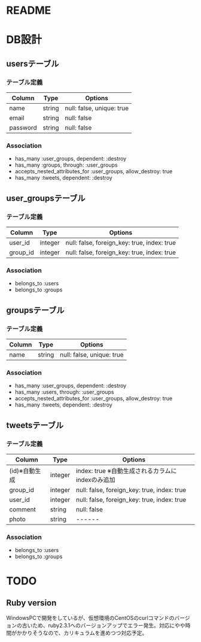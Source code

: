 # README

# DB設計
## usersテーブル
### テーブル定義
|Column|Type|Options|
|------|----|-------|
|name|string|null: false, unique: true|
|email|string|null: false|
|password|string|null: false|

### Association
- has_many :user_groups, dependent: :destroy
- has_many :groups, through: :user_groups
- accepts_nested_attributes_for :user_groups, allow_destroy: true
- has_many :tweets, dependent: :destroy

## user_groupsテーブル
### テーブル定義
|Column|Type|Options|
|------|----|-------|
|user_id|integer|null: false, foreign_key: true, index: true|
|group_id|integer|null: false, foreign_key: true, index: true|

### Association
- belongs_to :users
- belongs_to :groups

## groupsテーブル
### テーブル定義
|Column|Type|Options|
|------|----|-------|
|name|string|null: false, unique: true|

### Association
- has_many :user_groups, dependent: :destroy
- has_many :users, through: :user_groups
- accepts_nested_attributes_for :user_groups, allow_destroy: true
- has_many :tweets, dependent: :destroy

## tweetsテーブル
### テーブル定義
|Column|Type|Options|
|------|----|-------|
|(id)※自動生成|integer|index: true ※自動生成されるカラムにindexのみ追加|
|group_id|integer|null: false, foreign_key: true, index: true|
|user_id|integer|null: false, foreign_key: true, index: true|
|comment|string|null: false|
|photo|string|------|

### Association
- belongs_to :users
- belongs_to :groups

# TODO
## Ruby version
WindowsPCで開発をしているが、仮想環境のCentOSのcurlコマンドのバージョンの古いため、ruby2.3.1へのバージョンアップでエラー発生。対応にやや時間がかかりそうなので、カリキュラムを進めつつ対応予定。

